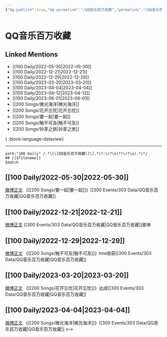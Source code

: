 ```yaml
---
{"dg-publish":true,"dg-permalink":"/QQ音乐百万收藏","permalink":"/QQ音乐百万收藏/","created":"2022-12-04T21:46:45.000+08:00","updated":"2023-04-10T16:45:51.000+08:00"}
---
```


# QQ音乐百万收藏

## Linked Mentions
- [[100 Daily/2022-05-30\|2022-05-30]]
- [[100 Daily/2022-12-21\|2022-12-21]]
- [[100 Daily/2022-12-29\|2022-12-29]]
- [[100 Daily/2023-03-20\|2023-03-20]]
- [[100 Daily/2023-04-04\|2023-04-04]]
- [[100 Daily/2023-04-12\|2023-04-12]]
- [[100 Daily/2023-06-01\|2023-06-01]]
- [[200 Songs/微光海洋\|微光海洋]]
- [[200 Songs/花开忘忧\|花开忘忧]]
- [[200 Songs/要一起\|要一起]]
- [[200 Songs/触不可及\|触不可及]]
- [[200 Songs/铃芽之旅\|铃芽之旅]]

{ .block-language-dataview}

---

```expander
path:"100 Daily" /.*\[\[QQ音乐百万收藏\]\].*(?:\r?\n(?!\r?\n).*)*/
## [[$filename]]
$match
```
## [[100 Daily/2022-05-30\|2022-05-30]]
[微博正文](https://m.weibo.cn/2169129705/4774892769904034) 《[[200 Songs/要一起\|要一起]]》[[300 Events/303 Data/QQ音乐百万收藏\|QQ音乐百万收藏]]
## [[100 Daily/2022-12-21\|2022-12-21]]
[微博正文](https://weibo.com/detail/4849130138243839) [[300 Events/303 Data/QQ音乐百万收藏\|QQ音乐百万收藏]]歌单
## [[100 Daily/2022-12-29\|2022-12-29]]
[微博正文](https://m.weibo.cn/6355984955/4852053833422659) 《[[200 Songs/触不可及\|触不可及]]》tme收获[[300 Events/303 Data/QQ音乐百万收藏\|QQ音乐百万收藏]]
## [[100 Daily/2023-03-20\|2023-03-20]]
[微博正文](https://weibo.com/2169129705/4881415881359877) 《[[200 Songs/花开忘忧\|花开忘忧]]》达成[[300 Events/303 Data/QQ音乐百万收藏\|QQ音乐百万收藏]]

## [[100 Daily/2023-04-04\|2023-04-04]]
[微博正文](https://weibo.com/6873575859/Knn9GB5cg) 《[[200 Songs/微光海洋\|微光海洋]]》[[300 Events/303 Data/QQ音乐百万收藏\|QQ音乐百万收藏]]
<-->